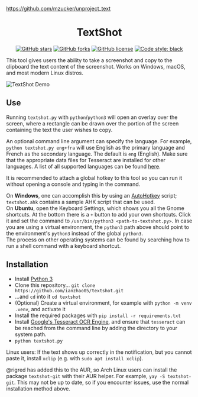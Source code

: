 https://github.com/mzucker/unproject_text


<h1 align="center">TextShot</h2>

<div align="center">
<a href="https://github.com/ianzhao05/textshot/stargazers"><img alt="GitHub stars" src="https://img.shields.io/github/stars/ianzhao05/textshot"></a>
<a href="https://github.com/ianzhao05/textshot/network"><img alt="GitHub forks" src="https://img.shields.io/github/forks/ianzhao05/textshot"></a>
<a href="https://github.com/ianzhao05/textshot/blob/master/LICENSE.txt"><img alt="GitHub license" src="https://img.shields.io/github/license/ianzhao05/textshot"></a>
<a href="https://github.com/psf/black"><img alt="Code style: black" src="https://img.shields.io/badge/code%20style-black-000000.svg"></a>
</div>

This tool gives users the ability to take a screenshot and copy to the clipboard the text content of the screenshot. Works on Windows, macOS, and most modern Linux distros.

![TextShot Demo](https://i.imgur.com/Z0Ng13S.gif)

## Use

Running `textshot.py` with `python`/`python3` will open an overlay over the screen, where a rectangle can be drawn over the portion of the screen containing the text the user wishes to copy.

An optional command line argument can specify the language. For example, `python textshot.py eng+fra` will use English as the primary language and French as the secondary language. The default is `eng` (English). Make sure that the appropriate data files for Tesseract are installed for other languages. A list of all supported languages can be found [here](https://github.com/tesseract-ocr/tesseract/blob/master/doc/tesseract.1.asc#languages-and-scripts).

It is recommended to attach a global hotkey to this tool so you can run it without opening a console and typing in the command.

On **Windows**, one can accomplish this by using an [AutoHotkey](https://www.autohotkey.com/) script; `textshot.ahk` contains a sample AHK script that can be used.  
On **Ubuntu**, open the Keyboard Settings, which shows you all the Gnome shortcuts. At the bottom there is a `+` button to add your own shortcuts. Click it and set the command to `/usr/bin/python3 <path-to-textshot.py>`. In case you are using a virtual environment, the `python3` path above should point to the environment's `python3` instead of the global `python3`.  
The process on other operating systems can be found by searching how to run a shell command with a keyboard shortcut.

## Installation

- Install [Python 3](https://www.python.org/downloads/)
- Clone this repository... `git clone https://github.com/ianzhao05/textshot.git`
- ...and `cd` into it `cd textshot`
- (Optional) Create a virtual environment, for example with `python -m venv .venv`, and activate it
- Install the required packages with `pip install -r requirements.txt`
- Install [Google's Tesseract OCR Engine](https://github.com/tesseract-ocr/tesseract), and ensure that `tesseract` can be reached from the command line by adding the directory to your system path.
- `python textshot.py`

Linux users: If the text shows up correctly in the notification, but you cannot paste it, install `xclip` (e.g. with `sudo apt install xclip`).

@rigred has added this to the AUR, so Arch Linux users can install the package `textshot-git` with their AUR helper. For example, `yay -S textshot-git`. This may not be up to date, so if you encounter issues, use the normal installation method above.
